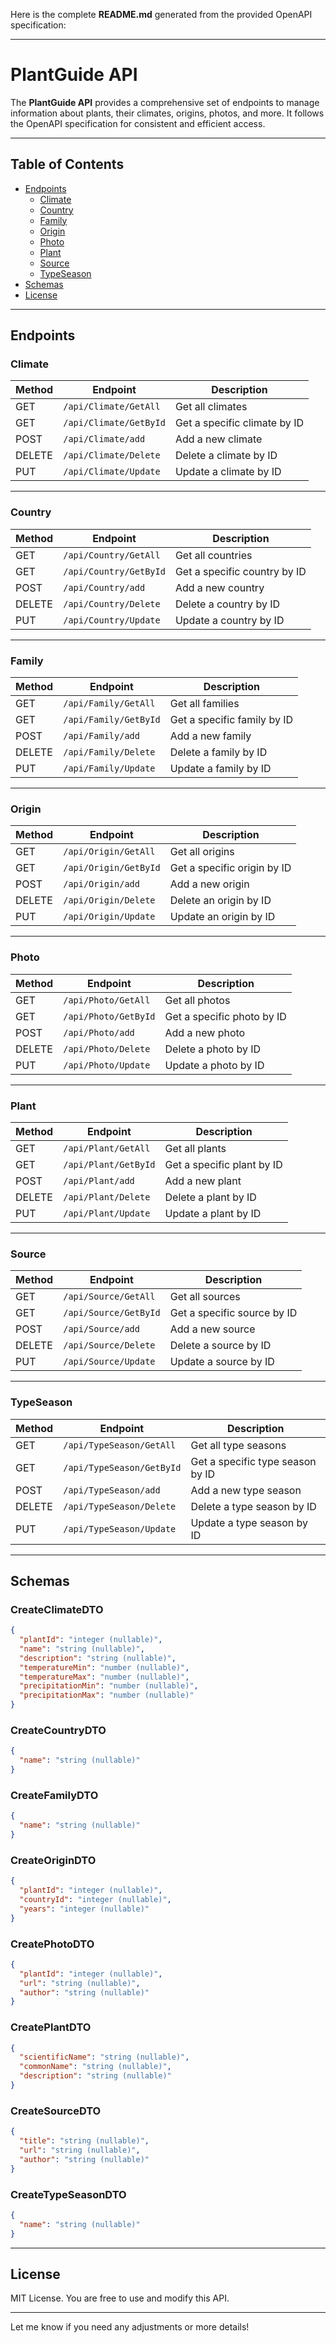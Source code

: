 Here is the complete **README.md** generated from the provided OpenAPI specification:

---

# **PlantGuide API**

The **PlantGuide API** provides a comprehensive set of endpoints to manage information about plants, their climates, origins, photos, and more. It follows the OpenAPI specification for consistent and efficient access.

---

## **Table of Contents**
- [Endpoints](#endpoints)
  - [Climate](#climate)
  - [Country](#country)
  - [Family](#family)
  - [Origin](#origin)
  - [Photo](#photo)
  - [Plant](#plant)
  - [Source](#source)
  - [TypeSeason](#typeseason)
- [Schemas](#schemas)
- [License](#license)

---

## **Endpoints**

### **Climate**
| Method | Endpoint                  | Description                       |
|--------|----------------------------|-----------------------------------|
| GET    | `/api/Climate/GetAll`      | Get all climates                 |
| GET    | `/api/Climate/GetById`     | Get a specific climate by ID     |
| POST   | `/api/Climate/add`         | Add a new climate                |
| DELETE | `/api/Climate/Delete`      | Delete a climate by ID           |
| PUT    | `/api/Climate/Update`      | Update a climate by ID           |

---

### **Country**
| Method | Endpoint                  | Description                       |
|--------|----------------------------|-----------------------------------|
| GET    | `/api/Country/GetAll`      | Get all countries                |
| GET    | `/api/Country/GetById`     | Get a specific country by ID     |
| POST   | `/api/Country/add`         | Add a new country                |
| DELETE | `/api/Country/Delete`      | Delete a country by ID           |
| PUT    | `/api/Country/Update`      | Update a country by ID           |

---

### **Family**
| Method | Endpoint                  | Description                       |
|--------|----------------------------|-----------------------------------|
| GET    | `/api/Family/GetAll`       | Get all families                 |
| GET    | `/api/Family/GetById`      | Get a specific family by ID      |
| POST   | `/api/Family/add`          | Add a new family                 |
| DELETE | `/api/Family/Delete`       | Delete a family by ID            |
| PUT    | `/api/Family/Update`       | Update a family by ID            |

---

### **Origin**
| Method | Endpoint                  | Description                       |
|--------|----------------------------|-----------------------------------|
| GET    | `/api/Origin/GetAll`       | Get all origins                  |
| GET    | `/api/Origin/GetById`      | Get a specific origin by ID      |
| POST   | `/api/Origin/add`          | Add a new origin                 |
| DELETE | `/api/Origin/Delete`       | Delete an origin by ID           |
| PUT    | `/api/Origin/Update`       | Update an origin by ID           |

---

### **Photo**
| Method | Endpoint                  | Description                       |
|--------|----------------------------|-----------------------------------|
| GET    | `/api/Photo/GetAll`        | Get all photos                   |
| GET    | `/api/Photo/GetById`       | Get a specific photo by ID       |
| POST   | `/api/Photo/add`           | Add a new photo                  |
| DELETE | `/api/Photo/Delete`        | Delete a photo by ID             |
| PUT    | `/api/Photo/Update`        | Update a photo by ID             |

---

### **Plant**
| Method | Endpoint                  | Description                       |
|--------|----------------------------|-----------------------------------|
| GET    | `/api/Plant/GetAll`        | Get all plants                   |
| GET    | `/api/Plant/GetById`       | Get a specific plant by ID       |
| POST   | `/api/Plant/add`           | Add a new plant                  |
| DELETE | `/api/Plant/Delete`        | Delete a plant by ID             |
| PUT    | `/api/Plant/Update`        | Update a plant by ID             |

---

### **Source**
| Method | Endpoint                  | Description                       |
|--------|----------------------------|-----------------------------------|
| GET    | `/api/Source/GetAll`       | Get all sources                  |
| GET    | `/api/Source/GetById`      | Get a specific source by ID      |
| POST   | `/api/Source/add`          | Add a new source                 |
| DELETE | `/api/Source/Delete`       | Delete a source by ID            |
| PUT    | `/api/Source/Update`       | Update a source by ID            |

---

### **TypeSeason**
| Method | Endpoint                  | Description                       |
|--------|----------------------------|-----------------------------------|
| GET    | `/api/TypeSeason/GetAll`   | Get all type seasons             |
| GET    | `/api/TypeSeason/GetById`  | Get a specific type season by ID |
| POST   | `/api/TypeSeason/add`      | Add a new type season            |
| DELETE | `/api/TypeSeason/Delete`   | Delete a type season by ID       |
| PUT    | `/api/TypeSeason/Update`   | Update a type season by ID       |

---

## **Schemas**

### **CreateClimateDTO**
```json
{
  "plantId": "integer (nullable)",
  "name": "string (nullable)",
  "description": "string (nullable)",
  "temperatureMin": "number (nullable)",
  "temperatureMax": "number (nullable)",
  "precipitationMin": "number (nullable)",
  "precipitationMax": "number (nullable)"
}
```

### **CreateCountryDTO**
```json
{
  "name": "string (nullable)"
}
```

### **CreateFamilyDTO**
```json
{
  "name": "string (nullable)"
}
```

### **CreateOriginDTO**
```json
{
  "plantId": "integer (nullable)",
  "countryId": "integer (nullable)",
  "years": "integer (nullable)"
}
```

### **CreatePhotoDTO**
```json
{
  "plantId": "integer (nullable)",
  "url": "string (nullable)",
  "author": "string (nullable)"
}
```

### **CreatePlantDTO**
```json
{
  "scientificName": "string (nullable)",
  "commonName": "string (nullable)",
  "description": "string (nullable)"
}
```

### **CreateSourceDTO**
```json
{
  "title": "string (nullable)",
  "url": "string (nullable)",
  "author": "string (nullable)"
}
```

### **CreateTypeSeasonDTO**
```json
{
  "name": "string (nullable)"
}
```

---

## **License**

MIT License. You are free to use and modify this API.

---

Let me know if you need any adjustments or more details!
